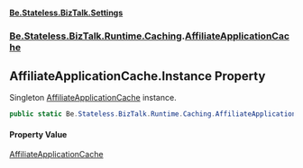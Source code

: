#### [Be.Stateless.BizTalk.Settings](README.md 'README')
### [Be.Stateless.BizTalk.Runtime.Caching](Be.Stateless.BizTalk.Runtime.Caching.md 'Be.Stateless.BizTalk.Runtime.Caching').[AffiliateApplicationCache](AffiliateApplicationCache.md 'Be.Stateless.BizTalk.Runtime.Caching.AffiliateApplicationCache')

## AffiliateApplicationCache.Instance Property

Singleton [AffiliateApplicationCache](AffiliateApplicationCache.md 'Be.Stateless.BizTalk.Runtime.Caching.AffiliateApplicationCache') instance.

```csharp
public static Be.Stateless.BizTalk.Runtime.Caching.AffiliateApplicationCache Instance { get; }
```

#### Property Value
[AffiliateApplicationCache](AffiliateApplicationCache.md 'Be.Stateless.BizTalk.Runtime.Caching.AffiliateApplicationCache')